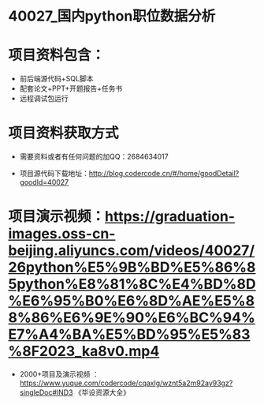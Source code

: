 
 #  40027_国内python职位数据分析
 
 #  项目资料包含：
 *  前后端源代码+SQL脚本
 *  配套论文+PPT+开题报告+任务书
 *  远程调试包运行

 #  项目资料获取方式
 *  需要资料或者有任何问题的加QQ：2684634017

 *  项目源代码下载地址：http://blog.codercode.cn/#/home/goodDetail?goodId=40027
   
 #  项目演示视频：https://graduation-images.oss-cn-beijing.aliyuncs.com/videos/40027/26python%E5%9B%BD%E5%86%85python%E8%81%8C%E4%BD%8D%E6%95%B0%E6%8D%AE%E5%88%86%E6%9E%90%E6%BC%94%E7%A4%BA%E5%BD%95%E5%83%8F2023_ka8v0.mp4
          
 *  2000+项目及演示视频 ：https://www.yuque.com/codercode/cqaxlg/wznt5a2m92ay93gz?singleDoc#lND3 《毕设资源大全》
   
